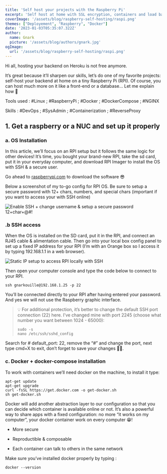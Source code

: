 ```yaml
---
title: 'Self host your projects with the Raspberry Pi'
excerpt: 'Self host at home with SSL encryption, containers and load balancer [tutorial for beginers]'
coverImage: '/assets/blog/raspberry-self-hosting/raspi.png'
themes: ["Deployement", "Raspberry", "Docker"]
date: '2023-01-03T05:35:07.322Z'
author:
  name: Gnark
  picture: '/assets/blog/authors/gnark.jpg'
ogImage:
  url: '/assets/blog/raspberry-self-hosting/raspi.png'
---
```


Hi all, hosting your backend on Heroku is not free anymore.

It’s great because it’ll sharpen our skills, let’s do one of my favorite projects: self-host your backend at home on a tiny Raspberry Pi (RPI). Of course, you can host much more on it like a front-end or a database… Let me explain how 🧶

Tools used : #Linux ; #RaspberryPi ; #Docker ; #DockerCompose ; #NGINX

Skills : #DevOps ; #SysAdmin ; #Containerization ; #ReverseProxy

## 1. Get a raspberry or a NUC and set up it properly

### a. OS Installation

In this article, we’ll focus on an RPI setup but it follows the same logic for other devices! It’s time, you bought your brand-new RPI, take the sd card, put it in your everyday computer, and download RPI Imager to install the OS with SSH & a secure user.

Go ahead to [raspberrypi.com](https://www.raspberrypi.com/software/) to download the software 😎

Below a screenshot of my to-go config for RPI OS. Be sure to setup a secure password with 12+ chars, numbers, and special chars (important if you want to access your with SSH online)

![Enable SSH + change username & setup a secure password 12+char+@#!](https://images.mirror-media.xyz/publication-images/GuIFrpkc4dcjTza38gcph.png?height=424&width=601&size=large)

### .b SSH access

When the OS is installed on the SD card, put it in the RPI, and connect an RJ45 cable & alimentation cable. Then go into your local box config panel to set up a fixed IP address for your RPI (I’m with an Orange box so I access it by typing 192.168.1.1 in a web browser).

![Static IP setup to access RPI locally with SSH](https://images.mirror-media.xyz/publication-images/SSz0iFHAqCJ7MNpeQcRM0.png?height=238&width=460)

Then open your computer console and type the code below to connect to your RPI.

`ssh gnarkouille@192.168.1.25 -p 22`

You’ll be connected directly to your RPI after having entered your password. And yes we will not use the Raspberry graphic interface.

> 💡 For additional protection, it’s better to change the default SSH port connection (22) here. I’ve changed mine with port 2245 (choose what number you want between 1024 - 65000):
> 
> ```
> sudo -s
> nano /etc/ssh/sshd_config
> ```

Search for # default_port: 22, remove the “#” and change the port, next type cmd+X to exit, don’t forget to save your changes 👍🏻.

### c. Docker + docker-compose installation

To work with containers we’ll need docker on the machine, to install it type:

```
apt-get update
apt-get upgrade
curl -fsSL https://get.docker.com -o get-docker.sh
sh get-docker.sh
```

Docker will add another abstraction layer to our configuration so that you can decide which container is available online or not. It’s also a powerful way to share apps with a fixed configuration: no more “it works on my computer”, your docker container work on every computer 😁!

-   More secure
    
-   Reproductible & composable
    
-   Each container can talk to others in the same network
    

Make sure you’ve installed docker properly by typing :

`docker --version`